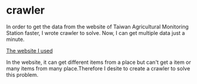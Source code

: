 # crawler
In order to get the data from the website of Taiwan Agricultural Monitoring Station faster,  I wrote crawler to solve. Now, I can get multiple data just a minute.

[The website I used](https://agr.cwa.gov.tw/history/station_day)

In the website, it can get different items from a place but can't get a item or many items from many place.Therefore I desite to create a crawler to solve this problem.

